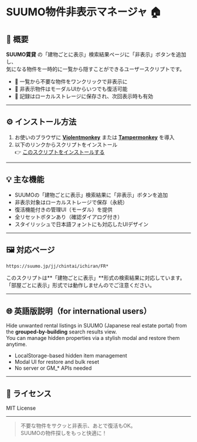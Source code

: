 # SUUMO物件非表示マネージャ 🏠

## 📌 概要

**SUUMO賃貸** の「建物ごとに表示」検索結果ページに「非表示」ボタンを追加し、  
気になる物件を一時的に一覧から隠すことができるユーザースクリプトです。

- 🧹 一覧から不要な物件をワンクリックで非表示に
- 🔄 非表示物件はモーダルUIからいつでも復活可能
- 💾 記録はローカルストレージに保存され、次回表示時も有効

---

## ⚙️ インストール方法

1. お使いのブラウザに **[Violentmonkey](https://violentmonkey.github.io/)** または **[Tampermonkey](https://www.tampermonkey.net/)** を導入
2. 以下のリンクからスクリプトをインストール  
   👉 [このスクリプトをインストールする](https://raw.githubusercontent.com/koyasi777/suumo-hidden-property-manager/main/suumo-hidden-property-manager.user.js)

---

## 💡 主な機能

- SUUMOの「建物ごとに表示」検索結果に「非表示」ボタンを追加
- 非表示対象はローカルストレージで保存（永続）
- 復活機能付きの管理UI（モーダル）を提供
- 全リセットボタンあり（確認ダイアログ付き）
- スタイリッシュで日本語フォントにも対応したUIデザイン

---

## 🖼 対応ページ

```
https://suumo.jp/jj/chintai/ichiran/FR*
```

このスクリプトは**「建物ごとに表示」**形式の検索結果に対応しています。  
「部屋ごとに表示」形式では動作しませんのでご注意ください。

---

## 🌐 英語版説明（for international users）

Hide unwanted rental listings in SUUMO (Japanese real estate portal) from the **grouped-by-building** search results view.  
You can manage hidden properties via a stylish modal and restore them anytime.

- LocalStorage-based hidden item management  
- Modal UI for restore and bulk reset  
- No server or GM_* APIs needed

---

## 📜 ライセンス

MIT License

---

> 不要な物件をサクッと非表示、あとで復活もOK。  
> SUUMOの物件探しをもっと快適に！
